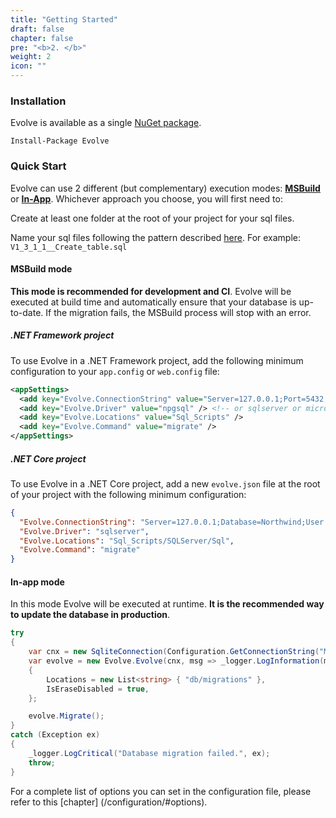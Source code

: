 ```yaml
---
title: "Getting Started"
draft: false
chapter: false
pre: "<b>2. </b>"
weight: 2
icon: ""
---
```


### Installation

Evolve is available as a single [NuGet package](https://www.nuget.org/packages/Evolve).

```
Install-Package Evolve
```

### Quick Start

Evolve can use 2 different (but complementary) execution modes: [**MSBuild**](/getting-started/#msbuild-mode) or [**In-App**](/getting-started/#in-app-mode). Whichever approach you choose, you will first need to:

<i class="fa fa-hand-o-right"></i> Create at least one folder at the root of your project for your sql files.

<i class="fa fa-hand-o-right"></i> Name your sql files following the pattern described [here](/configuration/#naming-pattern). For example: `V1_3_1_1__Create_table.sql`

#### MSBuild mode

**This mode is recommended for development and CI**. Evolve will be executed at build time and automatically ensure that your database is up-to-date. If the migration fails, the MSBuild process will stop with an error.

##### .NET Framework project

To use Evolve in a .NET Framework project, add the following minimum configuration to your `app.config` or `web.config` file:

```xml
<appSettings>
  <add key="Evolve.ConnectionString" value="Server=127.0.0.1;Port=5432;Database=my_db;User Id=postgres;Password=postgres;" />
  <add key="Evolve.Driver" value="npgsql" /> <!-- or sqlserver or microsoftdatasqlite or sqlite or mysql or mariadb -->
  <add key="Evolve.Locations" value="Sql_Scripts" />
  <add key="Evolve.Command" value="migrate" />
</appSettings>
```

##### .NET Core project

To use Evolve in a .NET Core project, add a new `evolve.json` file at the root of your project with the following minimum configuration:

```json
{
  "Evolve.ConnectionString": "Server=127.0.0.1;Database=Northwind;User Id=sa;Password=Password12!;",
  "Evolve.Driver": "sqlserver",
  "Evolve.Locations": "Sql_Scripts/SQLServer/Sql",
  "Evolve.Command": "migrate"
}
```

#### In-app mode

In this mode Evolve will be executed at runtime. **It is the recommended way to update the database in production**.

```C#
try
{
    var cnx = new SqliteConnection(Configuration.GetConnectionString("MyDatabase"));
    var evolve = new Evolve.Evolve(cnx, msg => _logger.LogInformation(msg))
    {
        Locations = new List<string> { "db/migrations" },
        IsEraseDisabled = true,
    };

    evolve.Migrate();
}
catch (Exception ex)
{
    _logger.LogCritical("Database migration failed.", ex);
    throw;
}
```

<i class="fa fa-hand-o-right"></i> For a complete list of options you can set in the configuration file, please refer to this [chapter] (/configuration/#options).
